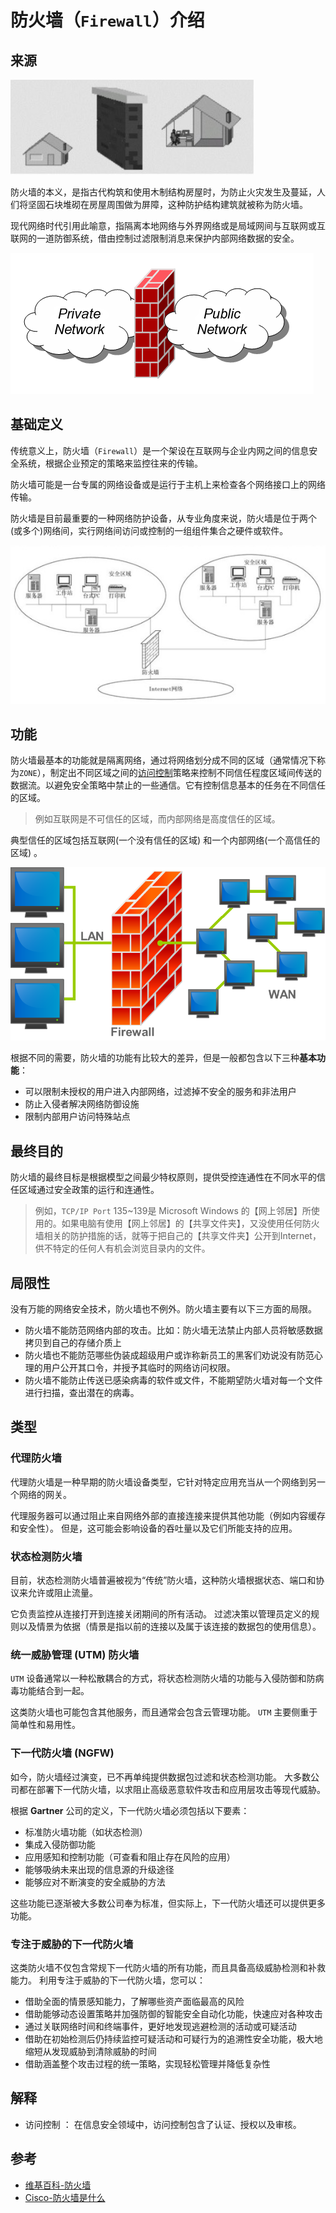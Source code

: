 # 防火墙（`Firewall`）介绍

## 来源

![防火墙起源](images/firewall-origin.jpg)

防火墙的本义，是指古代构筑和使用木制结构房屋时，为防止火灾发生及蔓延，人们将坚固石块堆砌在房屋周围做为屏障，这种防护结构建筑就被称为防火墙。

现代网络时代引用此喻意，指隔离本地网络与外界网络或是局域网间与互联网或互联网的一道防御系统，借由控制过滤限制消息来保护内部网络数据的安全。

![防火墙隔开信任区域和非信任区域](images/Firewall_networking.png)

## 基础定义

传统意义上，防火墙（`Firewall`）是一个架设在互联网与企业内网之间的信息安全系统，根据企业预定的策略来监控往来的传输。

防火墙可能是一台专属的网络设备或是运行于主机上来检查各个网络接口上的网络传输。

防火墙是目前最重要的一种网络防护设备，从专业角度来说，防火墙是位于两个(或多个)网络间，实行网络间访问或控制的一组组件集合之硬件或软件。

![防火墙基础网络拓扑](images/firewall-basic-network-topology.jpg)

## 功能

防火墙最基本的功能就是隔离网络，通过将网络划分成不同的区域（通常情况下称为`ZONE`），制定出不同区域之间的[访问控制](#access_control)策略来控制不同信任程度区域间传送的数据流。以避免安全策略中禁止的一些通信。它有控制信息基本的任务在不同信任的区域。

> 例如互联网是不可信任的区域，而内部网络是高度信任的区域。

典型信任的区域包括互联网(一个没有信任的区域) 和一个内部网络(一个高信任的区域) 。

![防火墙在网络拓扑中](images/Firewall.png)

根据不同的需要，防火墙的功能有比较大的差异，但是一般都包含以下三种**基本功能**：

- 可以限制未授权的用户进入内部网络，过滤掉不安全的服务和非法用户
- 防止入侵者解决网络防御设施
- 限制内部用户访问特殊站点

## 最终目的

防火墙的最终目标是根据模型之间最少特权原则，提供受控连通性在不同水平的信任区域通过安全政策的运行和连通性。

>例如，`TCP/IP Port` 135~139是 Microsoft Windows 的【网上邻居】所使用的。如果电脑有使用【网上邻居】的【共享文件夹】，又没使用任何防火墙相关的防护措施的话，就等于把自己的【共享文件夹】公开到Internet，供不特定的任何人有机会浏览目录内的文件。

## 局限性

 没有万能的网络安全技术，防火墙也不例外。防火墙主要有以下三方面的局限。

 - 防火墙不能防范网络内部的攻击。比如：防火墙无法禁止内部人员将敏感数据拷贝到自己的存储介质上
 - 防火墙也不能防范哪些伪装成超级用户或诈称新员工的黑客们劝说没有防范心理的用户公开其口令，并授予其临时的网络访问权限。
 - 防火墙不能防止传送已感染病毒的软件或文件，不能期望防火墙对每一个文件进行扫描，查出潜在的病毒。

## 类型

### 代理防火墙

代理防火墙是一种早期的防火墙设备类型，它针对特定应用充当从一个网络到另一个网络的网关。

代理服务器可以通过阻止来自网络外部的直接连接来提供其他功能（例如内容缓存和安全性）。 但是，这可能会影响设备的吞吐量以及它们所能支持的应用。


### 状态检测防火墙

目前，状态检测防火墙普遍被视为“传统”防火墙，这种防火墙根据状态、端口和协议来允许或阻止流量。

它负责监控从连接打开到连接关闭期间的所有活动。 过滤决策以管理员定义的规则以及情景为依据（情景是指以前的连接以及属于该连接的数据包的使用信息）。

### 统一威胁管理 (UTM) 防火墙

`UTM` 设备通常以一种松散耦合的方式，将状态检测防火墙的功能与入侵防御和防病毒功能结合到一起。

这类防火墙也可能包含其他服务，而且通常会包含云管理功能。 `UTM` 主要侧重于简单性和易用性。


### 下一代防火墙 (NGFW)

如今，防火墙经过演变，已不再单纯提供数据包过滤和状态检测功能。 大多数公司都在部署下一代防火墙，以求阻止高级恶意软件攻击和应用层攻击等现代威胁。

根据 **Gartner** 公司的定义，下一代防火墙必须包括以下要素：

- 标准防火墙功能（如状态检测）
- 集成入侵防御功能
- 应用感知和控制功能（可查看和阻止存在风险的应用）
- 能够吸纳未来出现的信息源的升级途径
- 能够应对不断演变的安全威胁的方法

这些功能已逐渐被大多数公司奉为标准，但实际上，下一代防火墙还可以提供更多功能。

### 专注于威胁的下一代防火墙

这类防火墙不仅包含常规下一代防火墙的所有功能，而且具备高级威胁检测和补救能力。 利用专注于威胁的下一代防火墙，您可以：

- 借助全面的情景感知能力，了解哪些资产面临最高的风险
- 借助能够动态设置策略并加强防御的智能安全自动化功能，快速应对各种攻击
- 通过关联网络时间和终端事件，更好地发现逃避检测的活动或可疑活动
- 借助在初始检测后仍持续监控可疑活动和可疑行为的追溯性安全功能，极大地缩短从发现威胁到清除威胁的时间
- 借助涵盖整个攻击过程的统一策略，实现轻松管理并降低复杂性




## 解释

- <a id="access_control">访问控制</a> ： 在信息安全领域中，访问控制包含了认证、授权以及审核。

## 参考

- [维基百科-防火墙](https://zh.wikipedia.org/wiki/%E9%98%B2%E7%81%AB%E5%A2%99)
- [Cisco-防火墙是什么](https://www.cisco.com/c/zh_cn/products/security/firewalls/what-is-a-firewall.html)
